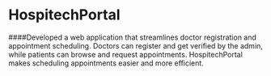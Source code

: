 # HospitechPortal

####Developed a web application that streamlines doctor registration and appointment scheduling. Doctors can register and get verified by the admin, while patients can browse and request appointments. HospitechPortal makes scheduling appointments easier and more efficient.
